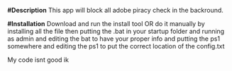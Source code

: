 **#Description**
This app will block all adobe piracy check in the backround.

**#Installation**
Download and run the install tool OR do it manually by installing all the file then putting the .bat in your startup folder and running as admin and editing the bat to have your proper info and putting the ps1 somewhere and editing the ps1 to put the correct location of the config.txt

My code isnt good ik
